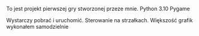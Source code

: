 To jest projekt pierwszej gry stworzonej przeze mnie.
Python 3.10
Pygame

Wystarczy pobrać i uruchomić. Sterowanie na strzałkach. Większość grafik wykonałem samodzielnie
